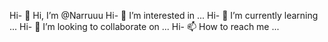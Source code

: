 Hi- 👋 Hi, I’m @Narruuu
Hi- 👀 I’m interested in ...
Hi- 🌱 I’m currently learning ...
Hi- 💞️ I’m looking to collaborate on ...
Hi- 📫 How to reach me ...

<!---
Narruuu/Narruuu is a ✨ special ✨ repository because its `README.md` (this file) appears on your GitHub profile.
You can click the Preview link to take a look at your changes.
--->
